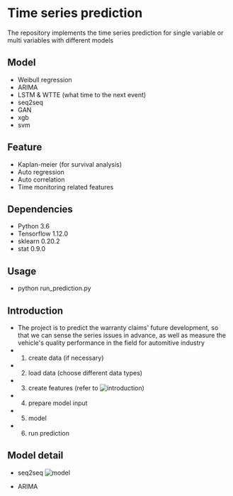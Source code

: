 # Time series prediction

The repository implements the time series prediction for single variable or multi variables with different models

## Model
- Weibull regression
- ARIMA
- LSTM & WTTE (what time to the next event)
- seq2seq
- GAN
- xgb
- svm

## Feature
- Kaplan-meier (for survival analysis)
- Auto regression
- Auto correlation
- Time monitoring related features

## Dependencies
- Python 3.6
- Tensorflow 1.12.0
- sklearn 0.20.2
- stat 0.9.0

## Usage
- python run_prediction.py

## Introduction
- The project is to predict the warranty claims' future development, so that we can sense the series issues in advance, as well as measure the vehicle's quality performance in the field for automitive industry
- 1. create data (if necessary)
- 2. load data (choose different data types)
- 3. create features (refer to ![introduction](https://github.com/LongxingTan/Time_series_prediction/blob/master/create_features_intro.ipynb))
- 4. prepare model input
- 5. model
- 6. run prediction

## Model detail
- seq2seq
![model](https://github.com/LongxingTan/Time_series_prediction/blob/master/image/seq2seq.png)

- ARIMA
